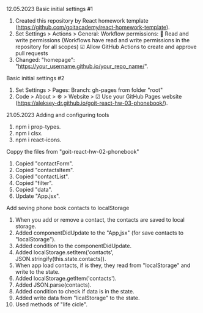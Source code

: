12.05.2023
Basic initial settings #1
1. Created this repository by React homework template (https://github.com/goitacademy/react-homework-template).
2. Set Settings > Actions > General:
   Workflow permissions:
   🔘 Read and write permissions (Workflows have read and write permissions in the repository for all scopes)
   ☑  Allow GitHub Actions to create and approve pull requests
3. Changed: "homepage": "https://your_username.github.io/your_repo_name/".

Basic initial settings #2
1. Set Settings > Pages:
   Branch: gh-pages from folder "root"
2. Code > About > ⚙ > Website > ☑ Use your GitHub Pages website (https://aleksey-dr.github.io/goit-react-hw-03-phonebook/).

21.05.2023
Adding and configuring tools
1. npm i prop-types.
2. npm i clsx.
3. npm i react-icons.

Coppy the files from "goit-react-hw-02-phonebook"
1. Copied "contactForm".
2. Copied "contactsItem".
3. Copied "contactList".
4. Copied "filter".
5. Copied "data".
6. Update "App.jsx".

Add seving phone book contacts to localStorage
1. When you add or remove a contact, the contacts are saved to local storage.
2. Added componentDidUpdate to the "App,jsx" (for save contacts to "localStorage").
3. Added condition to the componentDidUpdate.
4. Added localStorage.setItem('contacts', JSON.stringify(this.state.contacts)).
5. When app load contacts, if is they, they read from "localStorage" and write to the state.
6. Added localStorage.getItem('contacts').
7. Added JSON.parse(contacts).
8. Added condition to check if data is in the state.
9. Added write data from "licalStorage" to the state.
10. Used methods of "life cicle".